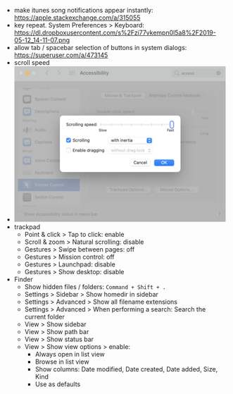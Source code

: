 * make itunes song notifications appear instantly: https://apple.stackexchange.com/a/315055
* key repeat. System Preferences > Keyboard: https://dl.dropboxusercontent.com/s%2Fzi77vkempn0l5a8%2F2019-05-12_14-11-07.png
* allow tab / spacebar selection of buttons in system dialogs: https://superuser.com/a/473145 
* scroll speed
* <img src="scrollspeed.png" width="600"/>
* trackpad
  * Point & click > Tap to click: enable
  * Scroll & zoom > Natural scrolling: disable
  * Gestures > Swipe between pages: off
  * Gestures > Mission control: off
  * Gestures > Launchpad: disable
  * Gestures > Show desktop: disable
* Finder
  * Show hidden files / folders: `Command + Shift + .`
  * Settings > Sidebar > Show homedir in sidebar
  * Settings > Advanced > Show all filename extensions
  * Settings > Advanced > When performing a search: Search the current folder
  * View > Show sidebar
  * View > Show path bar
  * View > Show status bar
  * View > Show view options > enable:
    * Always open in list view
    * Browse in list view
    * Show columns: Date modified, Date created, Date added, Size, Kind
    * Use as defaults
 
